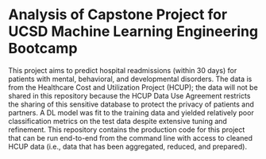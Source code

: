 # Analysis of Capstone Project for UCSD Machine Learning Engineering Bootcamp

This project aims to predict hospital readmissions (within 30 days) for patients with mental, behavioral, and developmental disorders. The data is from the Healthcare Cost and Utilization Project (HCUP); the data will not be shared in this repository because the HCUP Data Use Agreement restricts the sharing of this sensitive database to protect the privacy of patients and partners. A DL model was fit to the training data and yielded relatively poor classification metrics on the test data despite extensive tuning and refinement. This repository contains the production code for this project that can be run end-to-end from the command line with access to cleaned HCUP data (i.e., data that has been aggregated, reduced, and prepared). 